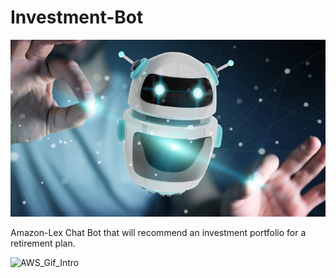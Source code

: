 # Investment-Bot




![bot_image](Resources/bot_image.png)









Amazon-Lex Chat Bot that will recommend an investment portfolio for a retirement plan.




![AWS_Gif_Intro](https://user-images.githubusercontent.com/84944555/149012022-6c8a8c6e-59d4-4141-9a4e-2047f9ade9ee.gif)
